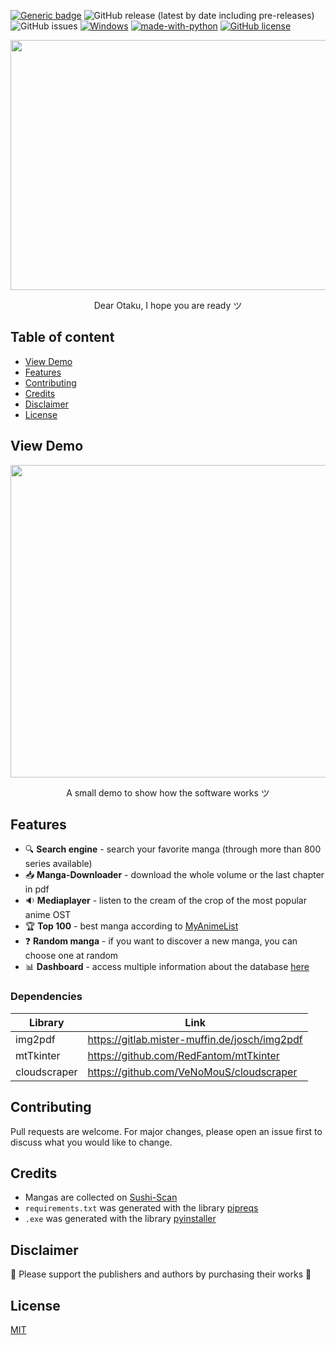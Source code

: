 [![Generic badge](https://img.shields.io/badge/status-working-green.svg)](https://shields.io/) ![GitHub release (latest by date including pre-releases)](https://img.shields.io/github/v/release/Dorian25/get-mangas?include_prereleases) ![GitHub issues](https://img.shields.io/github/issues/Dorian25/get-mangas) [![Windows](https://svgshare.com/i/ZhY.svg)](https://svgshare.com/i/ZhY.svg) [![made-with-python](https://img.shields.io/badge/Made%20with-Python-1f425f.svg)](https://www.python.org/) [![GitHub license](https://img.shields.io/github/license/Naereen/StrapDown.js.svg)]([https://github.com/Naereen/StrapDown.js/blob/master/LICENSE](https://github.com/Dorian25/get-mangas/blob/master/LICENSE))

<p align="center">
  <img width="600" height="400" src="https://media.giphy.com/media/IO2ICudgtBjby/giphy.gif"> 
</p>
<p align="center">Dear Otaku, I hope you are ready ツ</p>

## Table of content
- [View Demo](#view-demo)
- [Features](#features)
- [Contributing](#contributing)
- [Credits](#credits)
- [Disclaimer](#disclaimer)
- [License](#license)

## View Demo
<p align="center">
  <img width="780" height="500" src="https://user-images.githubusercontent.com/32178615/210775305-f340d8fa-e311-4b30-8877-6c1f2dfaead2.gif"> 
</p>
<p align="center">A small demo to show how the software works ツ</p>

## Features
- :mag: **Search engine** - search your favorite manga (through more than 800 series available)
- :inbox_tray: **Manga-Downloader** - download the whole volume or the last chapter in pdf 
- :sound: **Mediaplayer** - listen to the cream of the crop of the most popular anime OST
- :trophy: **Top 100** - best manga according to [MyAnimeList](https://myanimelist.net/)
- :question: **Random manga** - if you want to discover a new manga, you can choose one at random
- :bar_chart: **Dashboard** - access multiple information about the database [here](https://charts.mongodb.com/charts-getmanga-rhtkb/public/dashboards/632df18e-f274-4d69-899d-21740a3f593f)

### Dependencies
| Library | Link |
| ------ | ------ |
| img2pdf | https://gitlab.mister-muffin.de/josch/img2pdf |
| mtTkinter | https://github.com/RedFantom/mtTkinter |
| cloudscraper | https://github.com/VeNoMouS/cloudscraper |

## Contributing
Pull requests are welcome. For major changes, please open an issue first to discuss what you would like to change.

## Credits
- Mangas are collected on [Sushi-Scan](https://sushiscan.net/)
- `requirements.txt` was generated with the library [pipreqs](https://github.com/bndr/pipreqs)
- `.exe` was generated with the library [pyinstaller](https://github.com/pyinstaller/pyinstaller)

## Disclaimer
:sparkling_heart: Please support the publishers and authors by purchasing their works :sparkling_heart: 

## License
[MIT](https://choosealicense.com/licenses/mit/)
